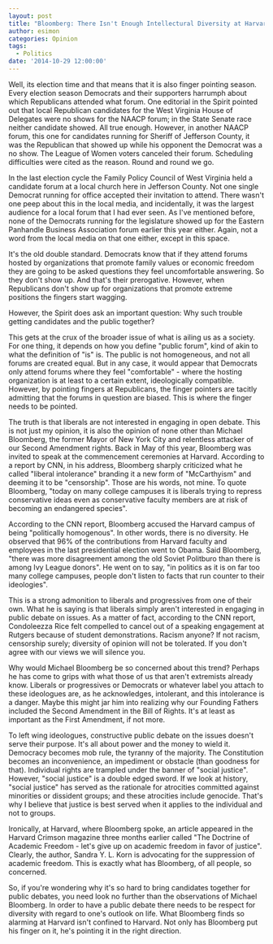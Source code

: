 ```yaml
---
layout: post
title: "Bloomberg: There Isn't Enough Intellectural Diversity at Harvard"
author: esimon
categories: Opinion
tags:
  - Politics
date: '2014-10-29 12:00:00'
---
```

Well, its election time and that means that it is also finger pointing season. Every election season Democrats and their supporters harrumph about which Republicans attended what forum. One editorial in the Spirit pointed out that local Republican candidates for the West Virginia House of Delegates were no shows for the NAACP forum; in the State Senate race neither candidate showed. All true enough. However, in another NAACP forum, this one for candidates running for Sheriff of Jefferson County, it was the Republican that showed up while his opponent the Democrat was a no show. The League of Women voters canceled their forum. Scheduling difficulties were cited as the reason. Round and round we go. 

In the last election cycle the Family Policy Council of West Virginia held a candidate forum at a local church here in Jefferson County. Not one single Democrat running for office accepted their invitation to attend. There wasn't one peep about this in the local media, and incidentally, it was the largest audience for a local forum that I had ever seen. As I've mentioned before, none of the Democrats running for the legislature showed up for the Eastern Panhandle Business Association forum earlier this year either. Again, not a word from the local media on that one either, except in this space. 

It's the old double standard. Democrats know that if they attend forums hosted by organizations that promote family values or economic freedom they are going to be asked questions they feel uncomfortable answering. So they don't show up. And that's their prerogative. However, when Republicans don't show up for organizations that promote extreme positions the fingers start wagging. 

However, the Spirit does ask an important question: Why such trouble getting candidates and the public together? 

This gets at the crux of the broader issue of what is ailing us as a society. For one thing, it depends on how you define "public forum", kind of akin to what the definition of "is" is. The public is not homogeneous, and not all forums are created equal. But in any case, it would appear that Democrats only attend forums where they feel "comfortable" - where the hosting organization is at least to a certain extent, ideologically compatible. However, by pointing fingers at Republicans, the finger pointers are tacitly admitting that the forums in question are biased. This is where the finger needs to be pointed. 

The truth is that liberals are not interested in engaging in open debate. This is not just my opinion, it is also the opinion of none other than Michael Bloomberg, the former Mayor of New York City and relentless attacker of our Second Amendment rights. Back in May of this year, Bloomberg was invited to speak at the commencement ceremonies at Harvard. According to a report by CNN, in his address, Bloomberg sharply criticized what he called "liberal intolerance" branding it a new form of "McCarthyism" and deeming it to be "censorship". Those are his words, not mine. To quote Bloomberg, "today on many college campuses it is liberals trying to repress conservative ideas even as conservative faculty members are at risk of becoming an endangered species". 

According to the CNN report, Bloomberg accused the Harvard campus of being "politically homogenous". In other words, there is no diversity. He observed that 96% of the contributions from Harvard faculty and employees in the last presidential election went to Obama. Said Bloomberg, "there was more disagreement among the old Soviet Politburo than there is among Ivy League donors". He went on to say, "in politics as it is on far too many college campuses, people don't listen to facts that run counter to their ideologies". 

This is a strong admonition to liberals and progressives from one of their own. What he is saying is that liberals simply aren't interested in engaging in public debate on issues. As a matter of fact, according to the CNN report, Condoleezza Rice felt compelled to cancel out of a speaking engagement at Rutgers because of student demonstrations. Racism anyone? If not racism, censorship surely; diversity of opinion will not be tolerated. If you don't agree with our views we will silence you. 

Why would Michael Bloomberg be so concerned about this trend? Perhaps he has come to grips with what those of us that aren't extremists already know. Liberals or progressives or Democrats or whatever label you attach to these ideologues are, as he acknowledges, intolerant, and this intolerance is a danger. Maybe this might jar him into realizing why our Founding Fathers included the Second Amendment in the Bill of Rights. It's at least as important as the First Amendment, if not more. 

To left wing ideologues, constructive public debate on the issues doesn't serve their purpose. It's all about power and the money to wield it. Democracy becomes mob rule, the tyranny of the majority. The Constitution becomes an inconvenience, an impediment or obstacle (than goodness for that). Individual rights are trampled under the banner of "social justice". However, "social justice" is a double edged sword. If we look at history, "social justice" has served as the rationale for atrocities committed against minorities or dissident groups; and these atrocities include genocide. That's why I believe that justice is best served when it applies to the individual and not to groups. 

Ironically, at Harvard, where Bloomberg spoke, an article appeared in the Harvard Crimson magazine three months earlier called "The Doctrine of Academic Freedom - let's give up on academic freedom in favor of justice". Clearly, the author, Sandra Y. L. Korn is advocating for the suppression of academic freedom. This is exactly what has Bloomberg, of all people, so concerned. 

So, if you're wondering why it's so hard to bring candidates together for public debates, you need look no further than the observations of Michael Bloomberg. In order to have a public debate there needs to be respect for diversity with regard to one's outlook on life. What Bloomberg finds so alarming at Harvard isn't confined to Harvard. Not only has Bloomberg put his finger on it, he's pointing it in the right direction. 

